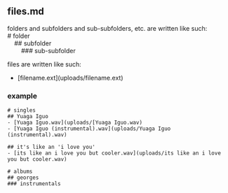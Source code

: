 ## files.md

folders and subfolders and sub-subfolders, etc. are written like such:  
\# folder  
&nbsp;&nbsp;&nbsp;&nbsp;\## subfolder  
&nbsp;&nbsp;&nbsp;&nbsp;&nbsp;&nbsp;&nbsp;&nbsp;\### sub-subfolder  

files are written like such:  
- \[filename.ext](uploads/filename.ext)

### example

```
# singles
## Yuaga Iguo
- [Yuaga Iguo.wav](uploads/[Yuaga Iguo.wav)
- [Yuaga Iguo (instrumental).wav](uploads/Yuaga Iguo (instrumental).wav)

## it's like an 'i love you'
- [its like an i love you but cooler.wav](uploads/its like an i love you but cooler.wav)

# albums
## georges
### instrumentals
```




